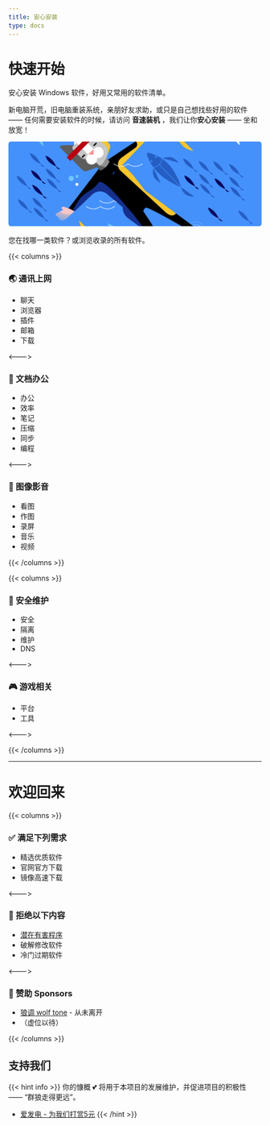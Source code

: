 ```yaml
---
title: 安心安装
type: docs
---
```


# 快速开始

安心安装 Windows 软件，好用又常用的软件清单。 

新电脑开荒，旧电脑重装系统，亲朋好友求助，或只是自己想找些好用的软件 —— 任何需要安装软件的时候，请访问 **音速装机** ，我们让你**安心安装** —— 坐和放宽！  

![zen](zen.png)

您在找哪一类软件？或浏览收录的所有软件。

{{< columns >}}
### 🌏 通讯上网

* 聊天
* 浏览器
* 插件
* 邮箱
* 下载

<--->

### 📝 文档办公

* 办公
* 效率
* 笔记
* 压缩
* 同步
* 编程

<--->

### 🎨 图像影音

* 看图
* 作图
* 录屏
* 音乐
* 视频

{{< /columns >}}

{{< columns >}}
### 🥽 安全维护 

* 安全
* 隔离
* 维护
* DNS

<--->

### 🎮 游戏相关

* 平台
* 工具

<--->

{{< /columns >}}



---

# 欢迎回来

{{< columns >}}
### ✅ 满足下列需求

- 精选优质软件
- 官网官方下载
- 镜像高速下载

<--->

### 🚫 拒绝以下内容

- [潜在有害程序](https://support.microsoft.com/zh-cn/windows/%E4%BF%9D%E6%8A%A4%E4%BD%A0%E7%9A%84%E7%94%B5%E8%84%91%E5%85%8D%E5%8F%97%E6%BD%9C%E5%9C%A8%E6%9C%89%E5%AE%B3%E5%BA%94%E7%94%A8%E7%A8%8B%E5%BA%8F%E7%9A%84%E4%BE%B5%E5%AE%B3-c7668a25-174e-3b78-0191-faf0607f7a6e)
- 破解修改软件
- 冷门过期软件

<--->

### 📢 赞助 Sponsors

- [狼调  wolf tone](https://wolft.one) - 从未离开
- （虚位以待）

{{< /columns >}}

## 支持我们

{{< hint info >}}
你的慷概 💕 将用于本项目的发展维护，并促进项目的积极性 —— “群狼走得更远”。

- [爱发电 - 为我们打赏5元](https://afdian.net/@volfclub)
{{< /hint >}}

